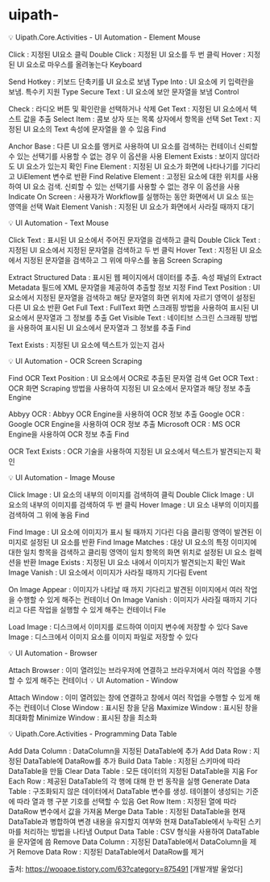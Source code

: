 # uipath-
💡 Uipath.Core.Activities - UI Automation - Element 
Mouse

Click : 지정된 UI요소 클릭
Double Click : 지정된 UI 요소를 두 번 클릭
Hover : 지정된 UI 요소로 마우스를 올려놓는다
Keyboard

Send Hotkey : 키보드 단축키를 UI 요소로 보냄
Type Into : UI 요소에 키 입력란을 보냄. 특수키 지원
Type Secure Text : UI 요소에 보안 문자열을 보냄 
Control 

Check : 라디오 버튼 및 확인란을 선택하거나 삭제 
Get Text : 지정된 UI 요소에서 텍스트 값을 추출 
Select Item : 콤보 상자 또는 목록 상자에서 항목을 선택 
Set Text : 지정된 UI 요소의 Text 속성에 문자열을 쓸 수 있음 
Find 

Anchor Base : 다른 UI 요소를 앵커로 사용하여 UI 요소를 검색하는 컨테이너 
신뢰할 수 있는 선택기를 사용할 수 없는 경우 이 옵션을 사용 
Element Exists : 보이지 않더라도 UI 요소가 있는지 확인 
Fine Element : 지정된 UI 요소가 화면에 나타나기를 기다리고 UiElement 변수로 반환
Find Relative Element : 고정된 요소에 대한 위치를 사용하여 UI 요소 검색.
신뢰할 수 있는 선택기를 사용할 수 없는 경우 이 옵션을 사용
Indicate On Screen : 사용자가 Workflow를 실행하는 동안 화면에서 UI 요소 또는 영역을 선택
Wait Element Vanish : 지정된 UI 요소가 화면에서 사라질 때까지 대기
 

 

💡 UI Automation - Text 
Mouse 

Click Text : 표시된 UI 요소에서 주어진 문자열을 검색하고 클릭 
Double Click Text : 지정된 UI 요소에서 지정된 문자열을 검색하고 두 번 클릭 
Hover Text : 지정된 UI 요소에서 지정된 문자열을 검색하고 그 위에 마우스를 놓음 
Screen Scraping 

Extract Structured Data : 표시된 웹 페이지에서 데이터를 추출. 
속성 패널의 Extract Metadata 필드에 XML 문자열을 제공하여 추출할 정보 지정 
Find Text Position : UI 요소에서 지정된 문자열을 검색하고 해당 문자열의 화면 위치에 
자르기 영역이 설정된 다른 UI 요소 반환
Get Full Text : FullText 화면 스크래핑 방법을 사용하여 표시된 UI요소에서 문자열과 그 정보를 추출
Get Visible Text : 네이티브 스크린 스크래핑 방법을 사용하여 표시된 UI 요소에서 문자열과 그 정보를 추출
Find 

Text Exists : 지정된 UI 요소에 텍스트가 있는지 검사 
 

 

💡 UI Automation - OCR 
Screen Scraping 

Find OCR Text Position : UI 요소에서 OCR로 추출된 문자열 검색 
Get OCR Text : OCR 화면 Scraping 방법을 사용하여 지정된 UI 요소에서 문자열과 해당 정보 추출 
Engine

Abbyy OCR : Abbyy OCR Engine을 사용하여 OCR 정보 추출
Google OCR : Google OCR Engine을 사용하여 OCR 정보 추출 
Microsoft OCR : MS OCR Engine을 사용하여 OCR 정보 추출 
Find 

OCR Text Exists : OCR 기술을 사용하여 지정된 UI 요소에서 텍스트가 발견되는지 확인 
 

 

💡 UI Automation - Image 
Mouse 

Click Image : UI 요소의 내부의 이미지를 검색하여 클릭
Double Click Image : UI 요소의 내부의 이미지를 검색하여 두 번 클릭 
Hover Image : UI 요소 내부의 이미지를 검색하여 그 위에 놓음 
Find 

Find Image : UI 요소에 이미지가 표시 될 때까지 기다린 다음 클리핑 영역이 발견된 이미지로
설정된 UI 요소를 반환 
Find Image Matches : 대상 UI 요소의 특정 이미지에 대한 일치 항목을 검색하고 클리핑 영역이 
일치 항목의 화면 위치로 설정된 UI 요소 컬렉션을 반환 
Image Exists : 지정된 UI 요소 내에서 이미지가 발견되는지 확인 
Wait Image Vanish : UI 요소에서 이미지가 사라질 때까지 기다림 
Event 

On Image Appear : 이미지가 나타날 때 까지 기다리고 발견된 이미지에서 여러 작업을 수행할 수 있게
해주는 컨테이너
On Image Vanish : 이미지가 사라질 때까지 기다리고 다른 작업을 실행할 수 있게 해주는 컨테이너 
File 

Load Image : 디스크에서 이미지를 로드하여 이미지 변수에 저장할 수 있다
Save Image : 디스크에서 이미지 요소를 이미지 파일로 저장할 수 있다
 

 

💡 UI Automation - Browser 

Attach Browser : 이미 열려있는 브라우저에 연결하고 브라우저에서 여러 작업을 수행할 수 있게 해주는 컨테이너
💡 UI Automation - Window 

Attach Window : 이미 열려있는 창에 연결하고 창에서 여러 작업을 수행할 수 있게 해주는 컨테이너 
Close Window : 표시된 창을 닫음
Maximize Window : 표시된 창을 최대화함
Minimize Window : 표시된 창을 최소화 
 

 

💡 Uipath.Core.Activities - Programming 
Data Table 

Add Data Column : DataColumn을 지정된 DataTable에 추가 
Add Data Row : 지정된 DataTable에 DataRow를 추가
Build Data Table : 지정된 스키마에 따라 DataTable을 만듦 
Clear Data Table : 모든 데이터의 지정된 DataTable을 지움
For Each Row : 제공된 DataTable의 각 행에 대해 한 번 동작을 실행 
Generate Data Table : 구조화되지 않은 데이터에서 DataTable 변수를 생성. 테이블이 생성되는 기준에 따라 
열과 행 구분 기호를 선택할 수 있음
Get Row Item : 지정된 열에 따라 DataRow 변수에서 값을 가져옴 
Merge Data Table : 지정된 DataTable을 현재 DataTable과 병합하여 변경 내용을 유지할지 여부와 현재 
DataTable에서 누락된 스키마를 처리하는 방법을 나타냄
Output Data Table : CSV 형식을 사용하여 DataTable을 문자열에 씀
Remove Data Column : 지정된 DataTable에서 DataColumn을 제거
Remove Data Row : 지정된 DataTable에서 DataRow를 제거


출처: https://wooaoe.tistory.com/63?category=875491 [개발개발 울었다]

